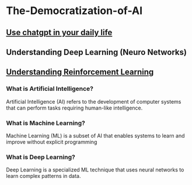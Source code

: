 # The-Democratization-of-AI

## [Use chatgpt in your daily life](https://github.com/623637719/The-Democratization-of-AI/tree/main/1.Use%20chatgpt%20in%20your%20daily%20life)

## Understanding Deep Learning (Neuro Networks)
  
## [Understanding Reinforcement Learning](https://github.com/623637719/The-Democratization-of-AI/tree/main/3.Reinforcement%20learning)


### What is Artificial Intelligence?
Artificial Intelligence (AI) refers to the development of computer systems that can perform tasks requiring human-like intelligence.
### What is Machine Learning?
Machine Learning (ML) is a subset of AI that enables systems to learn and improve without explicit programming
### What is Deep Learning?
Deep Learning is a specialized ML technique that uses neural networks to learn complex patterns in data.

  
